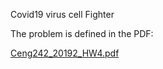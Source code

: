 Covid19 virus cell Fighter

The problem is defined in the PDF:

[Ceng242_20192_HW4.pdf](https://github.com/user-attachments/files/17544721/HW4.pdf)
